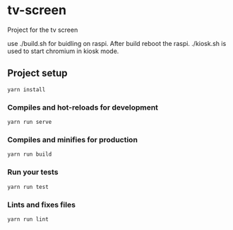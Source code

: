 # tv-screen

Project for the tv screen

use ./build.sh for buidling on raspi. After build reboot the raspi.
./kiosk.sh is used to start chromium in kiosk mode.

## Project setup
```
yarn install
```

### Compiles and hot-reloads for development
```
yarn run serve
```

### Compiles and minifies for production
```
yarn run build
```

### Run your tests
```
yarn run test
```

### Lints and fixes files
```
yarn run lint
```
